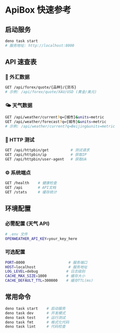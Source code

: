 # ApiBox 快速参考

## 启动服务

```bash
deno task start
# 服务地址: http://localhost:8000
```

## API 速查表

### 🏦 外汇数据

```bash
GET /api/forex/quote/{品种}/{货币}
# 示例: /api/forex/quote/XAU/USD (黄金/美元)
```

### 🌤️ 天气数据

```bash
GET /api/weather/current?q={城市}&units=metric
GET /api/weather/forecast?q={城市}&units=metric
# 示例: /api/weather/current?q=Beijing&units=metric
```

### 🧪 HTTP 测试

```bash
GET /api/httpbin/get          # 测试请求
GET /api/httpbin/ip           # 获取IP
GET /api/httpbin/user-agent   # 获取UA
```

### ⚙️ 系统端点

```bash
GET /health    # 健康检查
GET /api       # API文档
GET /stats     # 缓存统计
```

## 环境配置

### 必需配置 (天气 API)

```bash
# .env 文件
OPENWEATHER_API_KEY=your_key_here
```

### 可选配置

```bash
PORT=8000                    # 服务端口
HOST=localhost               # 服务地址
LOG_LEVEL=debug             # 日志级别
CACHE_MAX_SIZE=1000         # 缓存大小
CACHE_DEFAULT_TTL=300000    # 缓存TTL(ms)
```

## 常用命令

```bash
deno task start    # 启动服务
deno task dev      # 开发模式
deno task test     # 运行测试
deno task fmt      # 格式化代码
deno task lint     # 代码检查
```
